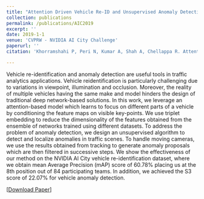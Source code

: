 ```yaml
---
title: "Attention Driven Vehicle Re-ID and Unsupervised Anomaly Detection for Traffic Understanding"
collection: publications
permalink: /publications/AIC2019
excerpt: ''
date: 2019-1-1
venue: 'CVPRW - NVIDIA AI City Challenge'
paperurl: ''
citation: 'Khorramshahi P, Peri N, Kumar A, Shah A, Chellappa R. Attention Driven Vehicle Re-ID and Unsupervised Anomaly Detection for Traffic Understanding'

---
```

Vehicle re-identification and anomaly detection are useful tools in traffic analytics applications. Vehicle reidentification is particularly challenging due to variations in viewpoint, illumination and occlusion. Moreover, the reality of multiple vehicles having the same make and model hinders the design of traditional deep network-based solutions. In this work, we leverage an attention-based model which learns to focus on different parts of a vehicle by conditioning the feature maps on visible key-points. We use triplet embedding to reduce the dimensionality of the features obtained from the ensemble of networks trained using different datasets. To address the problem of anomaly detection, we design an unsupervised algorithm to detect and localize anomalies in traffic scenes. To handle moving cameras, we use the results obtained from tracking to generate anomaly proposals which are then filtered in successive steps. We show the effectiveness of our method on the NVIDIA AI City vehicle re-identification dataset, where we obtain mean Average Precision (mAP) score of 60.78% placing us at the 8th position out of 84 participating teams. In addition, we achieved the S3 score of 22.07% for vehicle anomaly detection.

[[Download Paper](https://neeharperi.com/files/AIC2019.pdf)]